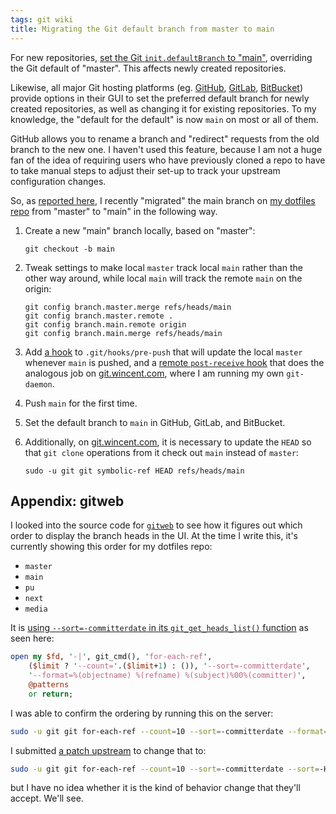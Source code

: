```yaml
---
tags: git wiki
title: Migrating the Git default branch from master to main
---
```


For new repositories, [set the Git `init.defaultBranch` to "main"](https://github.com/wincent/wincent/commit/8f29c77e67cdf0145461a8e2546fae3a4dca398a), overriding the Git default of "master". This affects newly created repositories.

Likewise, all major Git hosting platforms (eg. [GitHub], [GitLab](https://gitlab.com/), [BitBucket](https://bitbucket.org)) provide options in their GUI to set the preferred default branch for newly created repositories, as well as changing it for existing repositories. To my knowledge, the "default for the default" is now `main` on most or all of them.

GitHub allows you to rename a branch and "redirect" requests from the old branch to the new one. I haven't used this feature, because I am not a huge fan of the idea of requiring users who have previously cloned a repo to have to take manual steps to adjust their set-up to track your upstream configuration changes.

So, as [reported here](https://twitter.com/wincent/status/1401338775175892994), I recently "migrated" the main branch on [my dotfiles repo](https://github.com/wincent/wincent) from "master" to "main" in the following way.

1.  Create a new "main" branch locally, based on "master":

    ```
    git checkout -b main
    ```

2.  Tweak settings to make local `master` track local `main` rather than the other way around, while local `main` will track the remote `main` on the origin:

    ```
    git config branch.master.merge refs/heads/main
    git config branch.master.remote .
    git config branch.main.remote origin
    git config branch.main.merge refs/heads/main
    ```

3.  Add [a hook](https://github.com/wincent/wincent/blob/main/support/hooks/pre-push) to `.git/hooks/pre-push` that will update the local `master` whenever `main` is pushed, and a [remote `post-receive` hook](https://github.com/wincent/wincent/blob/main/support/hooks/post-receive) that does the analogous job on [git.wincent.com](https://git.wincent.com), where I am running my own `git-daemon`.

4.  Push `main` for the first time.

5.  Set the default branch to `main` in GitHub, GitLab, and BitBucket.

6.  Additionally, on [git.wincent.com](https://git.wincent.com), it is necessary to update the `HEAD` so that `git clone` operations from it check out `main` instead of `master`:

    ```
    sudo -u git git symbolic-ref HEAD refs/heads/main
    ```

## Appendix: gitweb

I looked into the source code for [`gitweb`](https://git-scm.com/docs/gitweb) to see how it figures out which order to display the branch heads in the UI. At the time I write this, it's currently showing this order for my dotfiles repo:

-   `master`
-   `main`
-   `pu`
-   `next`
-   `media`

It is [using `--sort=-committerdate` in its `git_get_heads_list()` function](https://github.com/git/git/blob/c09b6306c6ca275ed9d0348a8c8014b2ff723cfb/gitweb/gitweb.perl#L3798-L3802) as seen here:

```perl
open my $fd, '-|', git_cmd(), 'for-each-ref',
    ($limit ? '--count='.($limit+1) : ()), '--sort=-committerdate',
    '--format=%(objectname) %(refname) %(subject)%00%(committer)',
    @patterns
    or return;
```

I was able to confirm the ordering by running this on the server:

```bash
sudo -u git git for-each-ref --count=10 --sort=-committerdate --format='%(objectname) %(refname) %(subject)%00%(committer)'
```

I submitted [a patch upstream](http://public-inbox.org/git/20210606085116.13739-1-greg@hurrell.net/) to change that to:

```bash
sudo -u git git for-each-ref --count=10 --sort=-committerdate --sort=-HEAD --format='%(objectname) %(refname) %(subject)%00%(committer)'
```

but I have no idea whether it is the kind of behavior change that they'll accept. We'll see.

[GitHub]: /wiki/GitHub
